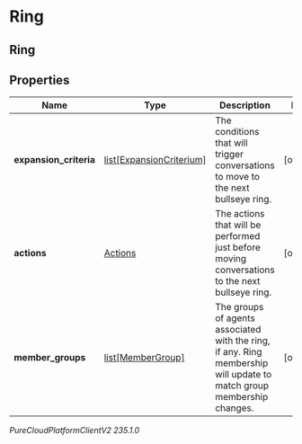 # Ring

## Ring

## Properties

|Name | Type | Description | Notes|
|------------ | ------------- | ------------- | -------------|
| **expansion_criteria** | [list[ExpansionCriterium]](ExpansionCriterium) | The conditions that will trigger conversations to move to the next bullseye ring. | [optional] |
| **actions** | [Actions](Actions) | The actions that will be performed just before moving conversations to the next bullseye ring. | [optional] |
| **member_groups** | [list[MemberGroup]](MemberGroup) | The groups of agents associated with the ring, if any.  Ring membership will update to match group membership changes. | [optional] |



_PureCloudPlatformClientV2 235.1.0_
